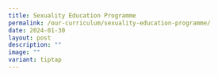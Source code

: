 ```yaml
---
title: Sexuality Education Programme
permalink: /our-curriculum/sexuality-education-programme/
date: 2024-01-30
layout: post
description: ""
image: ""
variant: tiptap
---
```

